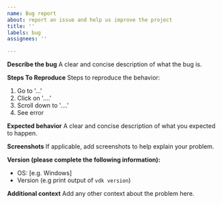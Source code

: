 ```yaml
---
name: Bug report
about: report an issue and help us improve the project
title: ''
labels: bug
assignees: ''

---
```


**Describe the bug**
A clear and concise description of what the bug is.

**Steps To Reproduce**
Steps to reproduce the behavior:
1. Go to '...'
2. Click on '....'
3. Scroll down to '....'
4. See error

**Expected behavior**
A clear and concise description of what you expected to happen.

**Screenshots**
If applicable, add screenshots to help explain your problem.

**Version  (please complete the following information):**
 - OS: [e.g. Windows]
 - Version (e.g print output of `vdk version`)

**Additional context**
Add any other context about the problem here.
